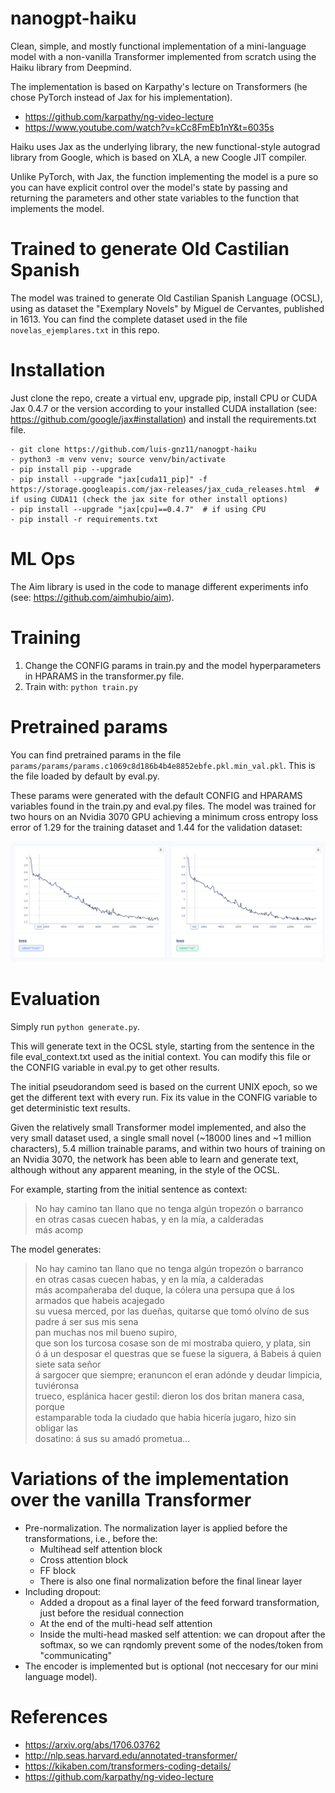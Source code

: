# nanogpt-haiku

Clean, simple, and mostly functional implementation of a mini-language model with a non-vanilla Transformer implemented from scratch using the Haiku library from Deepmind.

The implementation is based on Karpathy's lecture on Transformers (he chose PyTorch instead of Jax for his implementation).
- https://github.com/karpathy/ng-video-lecture
- https://www.youtube.com/watch?v=kCc8FmEb1nY&t=6035s

Haiku uses Jax as the underlying library, the new functional-style autograd library from Google, which is based on XLA, a new Coogle JIT compiler.

Unlike PyTorch, with Jax, the function implementing the model is a pure so you can have explicit control over the model's state by passing and returning the parameters and other state variables to the function that implements the model.

# Trained to generate Old Castilian Spanish
The model was trained to generate Old Castilian Spanish Language (OCSL), using as dataset the "Exemplary Novels" by Miguel de Cervantes, published in 1613. You can find the complete dataset used in the file `novelas_ejemplares.txt` in this repo.

# Installation
Just clone the repo, create a virtual env, upgrade pip, install CPU or CUDA Jax 0.4.7 or the version according to your installed CUDA installation (see: https://github.com/google/jax#installation) and install the requirements.txt file.

    - git clone https://github.com/luis-gnz11/nanogpt-haiku
    - python3 -m venv venv; source venv/bin/activate
    - pip install pip --upgrade
    - pip install --upgrade "jax[cuda11_pip]" -f https://storage.googleapis.com/jax-releases/jax_cuda_releases.html  # if using CUDA11 (check the jax site for other install options)
    - pip install --upgrade "jax[cpu]==0.4.7"  # if using CPU
    - pip install -r requirements.txt

#  ML Ops
The Aim library is used in the code to manage different experiments info (see: https://github.com/aimhubio/aim).

# Training
1. Change the CONFIG params in train.py and the model hyperparameters in HPARAMS in the transformer.py file.
2. Train with: `python train.py`

# Pretrained params
You can find pretrained params in the file `params/params/params.c1069c8d186b4b4e8852ebfe.pkl.min_val.pkl`. This is the file loaded by default by eval.py. 

These params were generated with the default CONFIG and HPARAMS variables found in the train.py and eval.py files. The model was trained for two hours on an Nvidia 3070 GPU achieving a minimum cross entropy loss error of 1.29 for the training dataset and 1.44 for the validation dataset:

![Train and valudation cross entropy loss](train_validation_loss.png)

# Evaluation
Simply run `python generate.py`.

This will generate text in the OCSL style, starting from the sentence in the file eval_context.txt used as the initial context. You can modify this file or the CONFIG variable in eval.py to get other results.

The initial pseudorandom seed is based on the current UNIX epoch, so we get the different text with every run. Fix its value in the CONFIG variable to get deterministic text results.

Given the relatively small Transformer model implemented, and also the very small dataset used, a single small novel (~18000 lines and ~1 million characters), 5.4 million trainable params, and within two hours of training on an Nvidia 3070, the network has been able to learn and generate text, although without any apparent meaning, in the style of the OCSL.

For example, starting from the initial sentence as context:

> No hay camino tan llano que no tenga algún tropezón o barranco<br>
> en otras casas cuecen habas, y en la mía, a calderadas<br>
> más acomp<br>

The model generates:

> No hay camino tan llano que no tenga algún tropezón o barranco<br>
> en otras casas cuecen habas, y en la mía, a calderadas<br>
>  más acompañeraba del duque, la cólera una persupa que á los armados que habeis acajegado<br>
> su vuesa merced, por las dueñas, quitarse que tomó olvíno de sus padre á ser sus mis sena<br>
> pan muchas nos mil bueno supiro,<br>
> que son los turcosa cosase son de mi mostraba quiero, y plata, sin<br>
> ó á un desposar el questras que se fuese la siguera, á Babeis á quien siete sata señor<br>
> á sargocer que siempre; eranuncon el eran adónde y deudar limpicia, tuviéronsa<br>
> trueco, esplánica hacer gestil: dieron los dos britan manera casa, porque<br>
> estamparable toda la ciudado que habia hicería jugaro, hizo sin obligar las<br>
> dosatino: á sus su amadó prometua...<br>

# Variations of the implementation over the vanilla Transformer
- Pre-normalization. The normalization layer is applied before the transformations, i.e., before the:
  - Multihead self attention block
  - Cross attention block
  - FF block
  - There is also one final normalization before the final linear layer
- Including dropout:
  - Added a dropout as a final layer of the feed forward transformation, just before the residual connection
  - At the end of the multi-head self attention
  - Inside the multi-head masked self attention: we can dropout after the softmax, so we can rqndomly prevent some of the nodes/token from "communicating"
- The encoder is implemented but is optional (not neccesary for our mini language model).

# References
- https://arxiv.org/abs/1706.03762
- http://nlp.seas.harvard.edu/annotated-transformer/
- https://kikaben.com/transformers-coding-details/
- https://github.com/karpathy/ng-video-lecture
